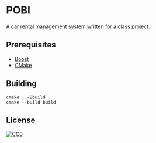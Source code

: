 # POBI

A car rental management system written for a class project.


## Prerequisites

* [Boost](https://www.boost.org/)
* [CMake](https://cmake.org/)

## Building

```
cmake . -Bbuild
cmake --build build
```

## License

[![CC0](http://mirrors.creativecommons.org/presskit/buttons/88x31/svg/cc-zero.svg)](https://creativecommons.org/publicdomain/zero/1.0/)
